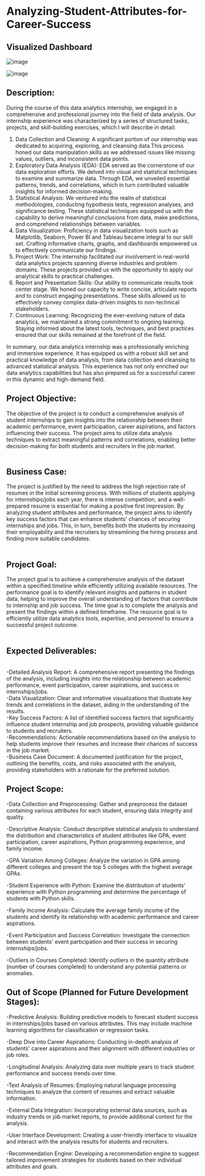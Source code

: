 # **Analyzing-Student-Attributes-for-Career-Success**

## **Visualized Dashboard**
![image](https://github.com/sdr999/Analyzing-Student-Attributes-for-Career-Success/assets/100745287/a196432f-e29d-4bca-aa27-4453365dbb54)

![image](https://github.com/sdr999/Analyzing-Student-Attributes-for-Career-Success/assets/100745287/78e3d481-cb95-4260-8a10-237b59bbf6bc)


## **Description:**
During the course of this data analytics internship, we engaged in a comprehensive and professional journey into the field of data analysis. Our internship experience was characterized by a series of structured tasks, projects, and skill-building exercises, which I will describe in detail:
1. Data Collection and Cleaning: A significant portion of our internship was dedicated to acquiring, exploring, and cleansing data.This process honed our data manipulation skills as we addressed issues like missing values, outliers, and inconsistent data points.
2. Exploratory Data Analysis (EDA): EDA served as the cornerstone of our data exploration efforts. We delved into visual and statistical techniques to examine and summarize data. Through EDA, we unveiled essential patterns, trends, and correlations, which in turn contributed valuable insights for informed decision-making.
3. Statistical Analysis: We ventured into the realm of statistical methodologies, conducting hypothesis tests, regression analyses, and significance testing. These statistical techniques equipped us with the capability to derive meaningful conclusions from data, make predictions, and comprehend relationships between variables.
4. Data Visualization: Proficiency in data visualization tools such as Matplotlib, Seaborn, Power BI and Tableau became integral to our skill set. Crafting informative charts, graphs, and dashboards empowered us to effectively communicate our findings.
5. Project Work: The internship facilitated our involvement in real-world data analytics projects spanning diverse industries and problem domains. These projects provided us with the opportunity to apply our analytical skills to practical challenges.
6. Report and Presentation Skills: Our ability to communicate results took center stage. We honed our capacity to write concise, articulate reports and to construct engaging presentations. These skills allowed us to effectively convey complex data-driven insights to non-technical stakeholders.
7. Continuous Learning: Recognizing the ever-evolving nature of data analytics, we maintained a strong commitment to ongoing learning. Staying informed about the latest tools, techniques, and best practices ensured that our skills remained at the forefront of the field.

In summary, our data analytics internship was a professionally enriching and immersive experience. It has equipped us with a robust skill set and practical knowledge of data analysis, from data collection and cleansing to advanced statistical analysis. This experience has not only enriched our data analytics capabilities but has also prepared us for a successful career in this dynamic and high-demand field.

## **Project Objective:**
The objective of the project is to conduct a comprehensive analysis of student internships to gain insights into the relationship between their academic performance, event participation, career aspirations, and factors influencing their success. The project aims to utilize data analysis techniques to extract meaningful patterns and correlations, enabling better decision-making for both students and recruiters in the job market.
<br><br>
## **Business Case:**
The project is justified by the need to address the high rejection rate of resumes in the initial screening process. With millions of students applying for internships/jobs each year, there is intense competition, and a well-prepared resume is essential for making a positive first impression. By analyzing student attributes and performance, the project aims to identify key success factors that can enhance students' chances of securing internships and jobs. This, in turn, benefits both the students by increasing their employability and the recruiters by streamlining the hiring process and finding more suitable candidates.
<br><br>
## **Project Goal:**
The project goal is to achieve a comprehensive analysis of the dataset within a specified timeline while efficiently utilizing available resources. The performance goal is to identify relevant insights and patterns in student data, helping to improve the overall understanding of factors that contribute to internship and job success. The time goal is to complete the analysis and present the findings within a defined timeframe. The resource goal is to efficiently utilize data analytics tools, expertise, and personnel to ensure a successful project outcome.
<br><br>
## **Expected Deliverables:**
<br>
-Detailed Analysis Report: A comprehensive report presenting the findings of the analysis, including insights into the relationship between academic performance, event participation, career aspirations, and success in internships/jobs.<br>
-Data Visualization: Clear and informative visualizations that illustrate key trends and correlations in the dataset, aiding in the understanding of the results.<br>
-Key Success Factors: A list of identified success factors that significantly influence student internship and job prospects, providing valuable guidance to students and recruiters.<br>
-Recommendations: Actionable recommendations based on the analysis to help students improve their resumes and increase their chances of success in the job market.<br>
-Business Case Document: A documented justification for the project, outlining the benefits, costs, and risks associated with the analysis, providing stakeholders with a rationale for the preferred solution.

## **Project Scope:**

-Data Collection and Preprocessing: Gather and preprocess the dataset containing various attributes for each student, ensuring data integrity and quality.

-Descriptive Analysis: Conduct descriptive statistical analysis to understand the distribution and characteristics of student attributes like GPA, event participation, career aspirations, Python programming experience, and family income.

-GPA Variation Among Colleges: Analyze the variation in GPA among different colleges and present the top 5 colleges with the highest average GPAs.

-Student Experience with Python: Examine the distribution of students' experience with Python programming and determine the percentage of students with Python skills.

-Family Income Analysis: Calculate the average family income of the students and identify its relationship with academic performance and career aspirations.

-Event Participation and Success Correlation: Investigate the connection between students' event participation and their success in securing internships/jobs.

-Outliers in Courses Completed: Identify outliers in the quantity attribute (number of courses completed) to understand any potential patterns or anomalies.

## **Out of Scope (Planned for Future Development Stages):**

-Predictive Analysis: Building predictive models to forecast student success in internships/jobs based on various attributes. This may include machine learning algorithms for classification or regression tasks.

-Deep Dive into Career Aspirations: Conducting in-depth analysis of students' career aspirations and their alignment with different industries or job roles.

-Longitudinal Analysis: Analyzing data over multiple years to track student performance and success trends over time.

-Text Analysis of Resumes: Employing natural language processing techniques to analyze the content of resumes and extract valuable information.

-External Data Integration: Incorporating external data sources, such as industry trends or job market reports, to provide additional context for the analysis.

-User Interface Development: Creating a user-friendly interface to visualize and interact with the analysis results for students and recruiters.

-Recommendation Engine: Developing a recommendation engine to suggest tailored improvement strategies for students based on their individual attributes and goals.
